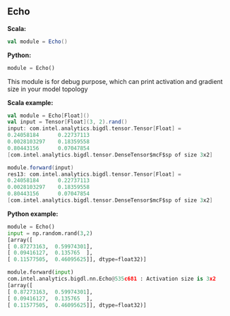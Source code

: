 ## Echo ##

**Scala:**
```scala
val module = Echo()
```
**Python:**
```python
module = Echo()
```

This module is for debug purpose, which can print activation and gradient size in your model topology

**Scala example:**
```scala
val module = Echo[Float]()
val input = Tensor[Float](3, 2).rand()
input: com.intel.analytics.bigdl.tensor.Tensor[Float] =
0.24058184      0.22737113
0.0028103297    0.18359558
0.80443156      0.07047854
[com.intel.analytics.bigdl.tensor.DenseTensor$mcF$sp of size 3x2]

module.forward(input)
res13: com.intel.analytics.bigdl.tensor.Tensor[Float] =
0.24058184      0.22737113
0.0028103297    0.18359558
0.80443156      0.07047854
[com.intel.analytics.bigdl.tensor.DenseTensor$mcF$sp of size 3x2]
```

**Python example:**
```python
module = Echo()
input = np.random.rand(3,2)
[array([
[ 0.87273163,  0.59974301],
[ 0.09416127,  0.135765  ],
[ 0.11577505,  0.46095625]], dtype=float32)]

module.forward(input)
com.intel.analytics.bigdl.nn.Echo@535c681 : Activation size is 3x2
[array([
[ 0.87273163,  0.59974301],
[ 0.09416127,  0.135765  ],
[ 0.11577505,  0.46095625]], dtype=float32)]

```
